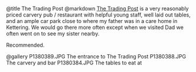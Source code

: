 @title		The Trading Post
@markdown
[The Trading Post](https://www.tradingpostpub.co.uk/) is a very
reasonably priced carvery pub / restaurant with helpful young staff,
well laid out tables, and an ample car park close to where my father
was in a care home in Kettering. We would go there more often except when we visited
Dad we often went on to see my sister nearby.

Recommended.

@gallery
P1380389.JPG		The entrance to The Trading Post
P1380388.JPG		The carvery and bar
P1380384.JPG		The tables to eat at
